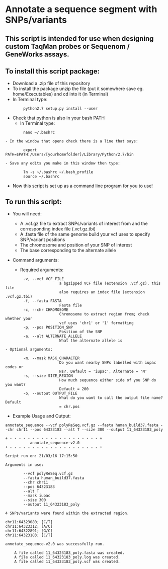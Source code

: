 # Annotate a sequence segment with SNPs/variants
## This script is intended for use when designing custom TaqMan probes or Sequenom / GeneWorks assays.

## To install this script package:

 - Download a .zip file of this repository
 - To install the package unzip the file (put it somewhere save eg. home/Executables) and cd into it (in Terminal)
 - In Terminal type:

```
        python2.7 setup.py install --user
```

 - Check that python is also in your bash PATH
    - In Terminal type:

```
        nano ~/.bashrc
```

    - In the window that opens check there is a line that says:

```
        export PATH=$PATH:/Users/[yourhomefolder]/Library/Python/2.7/bin
```

    - Save any edits you make in this window then type:

```
        ln -s ~/.bashrc ~/.bash_profile
        source ~/.bashrc
```

 - Now this script is set up as a command line program for you to use!

## To run this script:

 - You will need:
    - A .vcf.gz file to extract SNPs/variants of interest from and the corresponding index file (.vcf.gz.tbi) 
    - A .fasta file of the same genome build your vcf uses to specify SNP/variant positions
    - The chromosome and position of your SNP of interest
    - The base corresponding to the alternate allele

 - Command arguments:
    - Required arguments:
```
        -v, --vcf VCF_FILE
                        a bgzipped VCF file (extension .vcf.gz), this file
                        also requires an index file (extension .vcf.gz.tbi)
        -f, --fasta FASTA
                        Fasta file
        -c, --chr CHROMOSOME
                        Chromosome to extract region from; check whether your
                        vcf uses 'chr1' or '1' formatting
        -p, --pos POSITION_SNP
                        Position of the SNP 
        -a, --alt ALTERNATE_ALLELE
                        What the alternate allele is
```

    - Optional arguments:

```
        -m, --mask MASK_CHARACTER
                        Do you want nearby SNPs labelled with iupac codes or
                        Ns?, Default = 'iupac', Alternate = 'N'
        -s, --size SIZE_REGION
                        How much sequence either side of you SNP do you want?
                        Default = 200
        -o, --output OUTPUT_FILE
                        What do you want to call the output file name? Default
                        = chr.pos
```

 - Example Usage and Output:

```
annotate_sequence --vcf polyReSeq.vcf.gz --fasta human_build37.fasta --chr chr11 --pos 64323183 --alt T --size 300 --output 11_64323183_poly

+ - - - - - - - - - - - - - - - - - - - - +
           annotate_sequence-v2.0          
+ - - - - - - - - - - - - - - - - - - - - +

Script run on: 21/03/16 17:15:50

Arguments in use:

        --vcf polyReSeq.vcf.gz
        --fasta human_build37.fasta
        --chr chr11
        --pos 64323183
        --alt T
        --mask iupac
        --size 300
        --output 11_64323183_poly

4 SNPs/variants were found within the extracted region.

chr11:64323080; [C/T]
chr11:64323312; [A/C]
chr11:64322891; [G/C]
chr11:64323183; [C/T]

annotate_sequence-v2.0 was successfully run.

    A file called 11_64323183_poly.fasta was created.
    A file called 11_64323183_poly.log was created.
    A file called 11_64323183_poly.vcf was created.
```
